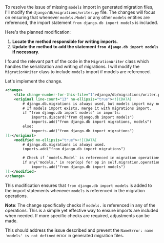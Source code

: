 To resolve the issue of missing `models` import in generated migration files, I'll modify the `django/db/migrations/writer.py` file. The changes will focus on ensuring that whenever `models.Model` or any other `models` entities are referenced, the import statement `from django.db import models` is included.

Here's the planned modification:

1. **Locate the method responsible for writing imports**.
2. **Update the method to add the statement `from django.db import models` if necessary**.

I found the relevant part of the code in the `MigrationWriter` class which handles the serialization and writing of migrations. I will modify the `MigrationWriter` class to include `models` import if models are referenced.

Let's implement the change.

```xml
<change>
    <file change-number-for-this-file="1">django/db/migrations/writer.py</file>
    <original line-count="13" no-ellipsis="true"><![CDATA[
        # django.db.migrations is always used, but models import may not be.
        # If models import exists, merge it with migrations import.
        if "from django.db import models" in imports:
            imports.discard("from django.db import models")
            imports.add("from django.db import migrations, models")
        else:
            imports.add("from django.db import migrations")
]]></original>
    <modified no-ellipsis="true"><![CDATA[
        # django.db.migrations is always used.
        imports.add("from django.db import migrations")

        # Check if `models.Model` is referenced in migration operations.
        if any('models.' in repr(op) for op in self.migration.operations):
            imports.add("from django.db import models")
]]></modified>
</change>
```

This modification ensures that `from django.db import models` is added to the import statements whenever `models` is referenced in the migration operations.

**Note**: The change specifically checks if `models.` is referenced in any of the operations. This is a simple yet effective way to ensure imports are included when needed. If more specific checks are required, adjustments can be made.

This should address the issue described and prevent the `NameError: name 'models' is not defined` error in generated migration files.